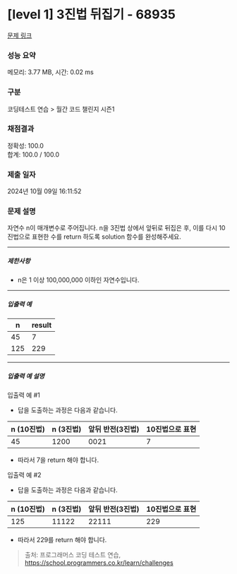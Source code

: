 # [level 1] 3진법 뒤집기 - 68935 

[문제 링크](https://school.programmers.co.kr/learn/courses/30/lessons/68935) 

### 성능 요약

메모리: 3.77 MB, 시간: 0.02 ms

### 구분

코딩테스트 연습 > 월간 코드 챌린지 시즌1

### 채점결과

정확성: 100.0<br/>합계: 100.0 / 100.0

### 제출 일자

2024년 10월 09일 16:11:52

### 문제 설명

<p>자연수 n이 매개변수로 주어집니다. n을 3진법 상에서 앞뒤로 뒤집은 후, 이를 다시 10진법으로 표현한 수를 return 하도록 solution 함수를 완성해주세요.</p>

<hr>

<h5>제한사항</h5>

<ul>
<li>n은 1 이상 100,000,000 이하인 자연수입니다.</li>
</ul>

<hr>

<h5>입출력 예</h5>
<table class="table">
        <thead><tr>
<th>n</th>
<th>result</th>
</tr>
</thead>
        <tbody><tr>
<td>45</td>
<td>7</td>
</tr>
<tr>
<td>125</td>
<td>229</td>
</tr>
</tbody>
      </table>
<hr>

<h5>입출력 예 설명</h5>

<p>입출력 예 #1</p>

<ul>
<li>답을 도출하는 과정은 다음과 같습니다.</li>
</ul>
<table class="table">
        <thead><tr>
<th>n (10진법)</th>
<th>n (3진법)</th>
<th>앞뒤 반전(3진법)</th>
<th>10진법으로 표현</th>
</tr>
</thead>
        <tbody><tr>
<td>45</td>
<td>1200</td>
<td>0021</td>
<td>7</td>
</tr>
</tbody>
      </table>
<ul>
<li>따라서 7을 return 해야 합니다.</li>
</ul>

<p>입출력 예 #2</p>

<ul>
<li>답을 도출하는 과정은 다음과 같습니다.</li>
</ul>
<table class="table">
        <thead><tr>
<th>n (10진법)</th>
<th>n (3진법)</th>
<th>앞뒤 반전(3진법)</th>
<th>10진법으로 표현</th>
</tr>
</thead>
        <tbody><tr>
<td>125</td>
<td>11122</td>
<td>22111</td>
<td>229</td>
</tr>
</tbody>
      </table>
<ul>
<li>따라서 229를 return 해야 합니다.</li>
</ul>


> 출처: 프로그래머스 코딩 테스트 연습, https://school.programmers.co.kr/learn/challenges